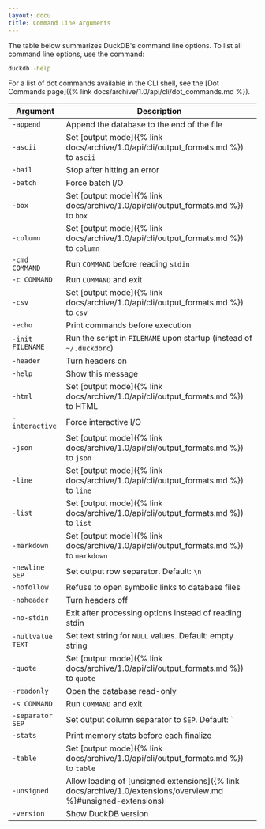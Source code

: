 ```yaml
---
layout: docu
title: Command Line Arguments
---
```


The table below summarizes DuckDB's command line options.
To list all command line options, use the command:

```bash
duckdb -help
```

For a list of dot commands available in the CLI shell, see the [Dot Commands page]({% link docs/archive/1.0/api/cli/dot_commands.md %}).

<div class="narrow_table"></div>

<!-- markdownlint-disable MD056 -->

| Argument | Description |
|---|-------|
| `-append`         | Append the database to the end of the file                                            |
| `-ascii`          | Set [output mode]({% link docs/archive/1.0/api/cli/output_formats.md %}) to `ascii`                                          |
| `-bail`           | Stop after hitting an error                                                           |
| `-batch`          | Force batch I/O                                                                       |
| `-box`            | Set [output mode]({% link docs/archive/1.0/api/cli/output_formats.md %}) to `box`                                            |
| `-column`         | Set [output mode]({% link docs/archive/1.0/api/cli/output_formats.md %}) to `column`                                         |
| `-cmd COMMAND`    | Run `COMMAND` before reading `stdin`                                                  |
| `-c COMMAND`      | Run `COMMAND` and exit                                                                |
| `-csv`            | Set [output mode]({% link docs/archive/1.0/api/cli/output_formats.md %}) to `csv`                                            |
| `-echo`           | Print commands before execution                                                       |
| `-init FILENAME`  | Run the script in `FILENAME` upon startup (instead of `~/.duckdbrc`)                  |
| `-header`         | Turn headers on                                                                       |
| `-help`           | Show this message                                                                     |
| `-html`           | Set [output mode]({% link docs/archive/1.0/api/cli/output_formats.md %}) to HTML                                             |
| `-interactive`    | Force interactive I/O                                                                 |
| `-json`           | Set [output mode]({% link docs/archive/1.0/api/cli/output_formats.md %}) to `json`                                           |
| `-line`           | Set [output mode]({% link docs/archive/1.0/api/cli/output_formats.md %}) to `line`                                           |
| `-list`           | Set [output mode]({% link docs/archive/1.0/api/cli/output_formats.md %}) to `list`                                           |
| `-markdown`       | Set [output mode]({% link docs/archive/1.0/api/cli/output_formats.md %}) to `markdown`                                       |
| `-newline SEP`    | Set output row separator. Default: `\n`                                               |
| `-nofollow`       | Refuse to open symbolic links to database files                                       |
| `-noheader`       | Turn headers off                                                                      |
| `-no-stdin`       | Exit after processing options instead of reading stdin                                |
| `-nullvalue TEXT` | Set text string for `NULL` values. Default: empty string                              |
| `-quote`          | Set [output mode]({% link docs/archive/1.0/api/cli/output_formats.md %}) to `quote`                                          |
| `-readonly`       | Open the database read-only                                                           |
| `-s COMMAND`      | Run `COMMAND` and exit                                                                |
| `-separator SEP`  | Set output column separator to `SEP`. Default: `|`                                    |
| `-stats`          | Print memory stats before each finalize                                               |
| `-table`          | Set [output mode]({% link docs/archive/1.0/api/cli/output_formats.md %}) to `table`                                          |
| `-unsigned`       | Allow loading of [unsigned extensions]({% link docs/archive/1.0/extensions/overview.md %}#unsigned-extensions) |
| `-version`        | Show DuckDB version                                                                   |

<!-- markdownlint-enable MD056 -->